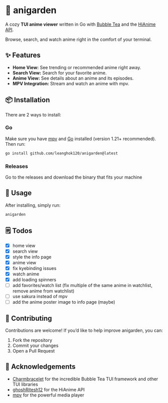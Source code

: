 # 🌸 anigarden

A cozy **TUI anime viewer** written in Go with [Bubble Tea](https://github.com/charmbracelet/bubbletea) and the [HiAnime API](https://github.com/ghoshRitesh12/aniwatch-api).  

Browse, search, and watch anime right in the comfort of your terminal.

## ✨ Features

- **Home View:** See trending or recommended anime right away.  
- **Search View:** Search for your favorite anime.
- **Anime View:** See details about an anime and its episodes.  
- **MPV Integration:** Stream and watch an anime with mpv.

## 📦 Installation

There are 2 ways to install:

### Go

Make sure you have [mpv](https://mpv.io) and [Go](https://go.dev/dl/) installed (version 1.21+ recommended).
Then run:

```sh
go install github.com/leanghok120/anigarden@latest
```

### Releases

Go to the releases and download the binary that fits your machine

## 🚀 Usage

After installing, simply run:

```sh
anigarden
```

## 🗒️ Todos

- [x] home view
- [x] search view
- [x] style the info page
- [x] anime view
- [x] fix kyebinding issues
- [x] watch anime
- [x] add loading spinners
- [ ] add favorites/watch list (fix multiple of the same anime in watchlist, remove anime from watchlist)
- [ ] use sakura instead of mpv
- [ ] add the anime poster image to info page (maybe)

## 🤝 Contributing

Contributions are welcome!
If you’d like to help improve anigarden, you can:

1. Fork the repository
2. Commit your changes
3. Open a Pull Request

## 🙏 Acknowledgements

- [Charmbracelet](https://github.com/charmbracelet) for the incredible Bubble Tea TUI framework and other TUI libraries
- [ghoshRitesh12](https://github.com/ghoshRitesh12/aniwatch-api) for the HiAnime API
- [mpv](https://mpv.io) for the powerful media player
